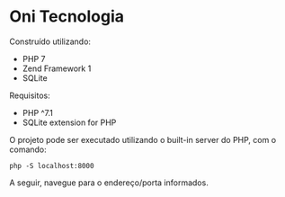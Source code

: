 # Oni Tecnologia

Construído utilizando:

- PHP 7
- Zend Framework 1
- SQLite

Requisitos:

- PHP ^7.1
- SQLite extension for PHP

O projeto pode ser executado utilizando o built-in server do PHP, com o comando:

`php -S localhost:8000`

A seguir, navegue para o endereço/porta informados.